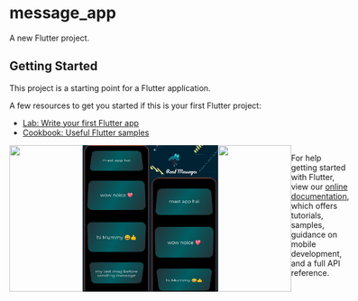 # message_app

A new Flutter project.

## Getting Started

This project is a starting point for a Flutter application.

A few resources to get you started if this is your first Flutter project:

- [Lab: Write your first Flutter app](https://flutter.dev/docs/get-started/codelab)
- [Cookbook: Useful Flutter samples](https://flutter.dev/docs/cookbook)

<div style="display:flex">
<img src="assets/chatApp1.gif" width="130" height="260">
<img src="assets/chatApp2.1.jpg" width="130" height="260">
<img src="assets/chatApp2.2.jpg" width="130" height="260">
<img src="assets/chatApp3.gif" width="130" height="260">
<div>
  
For help getting started with Flutter, view our
[online documentation](https://flutter.dev/docs), which offers tutorials,
samples, guidance on mobile development, and a full API reference.

